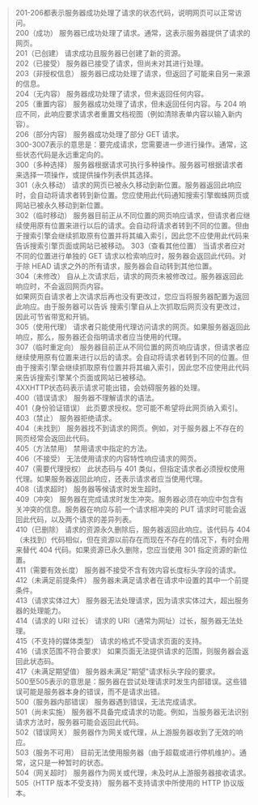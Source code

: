 > 201-206都表示服务器成功处理了请求的状态代码，说明网页可以正常访问。  
> 200（成功） 服务器已成功处理了请求。通常，这表示服务器提供了请求的网页。  
> 201（已创建） 请求成功且服务器已创建了新的资源。  
> 202（已接受） 服务器已接受了请求，但尚未对其进行处理。  
> 203（非授权信息） 服务器已成功处理了请求，但返回了可能来自另一来源的信息。  
> 204（无内容） 服务器成功处理了请求，但未返回任何内容。  
> 205（重置内容） 服务器成功处理了请求，但未返回任何内容。与 204 响应不同，此响应要求请求者重置文档视图（例如清除表单内容以输入新内容）。  
> 206（部分内容） 服务器成功处理了部分 GET 请求。  
> 300-3007表示的意思是：要完成请求，您需要进一步进行操作。通常，这些状态代码是永远重定向的。  
> 300（多种选择） 服务器根据请求可执行多种操作。服务器可根据请求者 来选择一项操作，或提供操作列表供其选择。  
> 301（永久移动） 请求的网页已被永久移动到新位置。服务器返回此响应时，会自动将请求者转到新位置。您应使用此代码通知搜索引擎蜘蛛网页或网站已被永久移动到新位置。  
> 302（临时移动） 服务器目前正从不同位置的网页响应请求，但请求者应继续使用原有位置来进行以后的请求。会自动将请求者转到不同的位置。但由于搜索引擎会继续抓取原有位置并将其编入索引，因此您不应使用此代码来告诉搜索引擎页面或网站已被移动。
> 303（查看其他位置） 当请求者应对不同的位置进行单独的 GET 请求以检索响应时，服务器会返回此代码。对于除 HEAD 请求之外的所有请求，服务器会自动转到其他位置。  
> 304（未修改） 自从上次请求后，请求的网页未被修改过。服务器返回此响应时，不会返回网页内容。  
> 如果网页自请求者上次请求后再也没有更改过，您应当将服务器配置为返回此响应。由于服务器可以告诉 搜索引擎自从上次抓取后网页没有更改过，因此可节省带宽和开销。  
> 305（使用代理） 请求者只能使用代理访问请求的网页。如果服务器返回此响应，那么，服务器还会指明请求者应当使用的代理。  
> 307（临时重定向） 服务器目前正从不同位置的网页响应请求，但请求者应继续使用原有位置来进行以后的请求。会自动将请求者转到不同的位置。但由于搜索引擎会继续抓取原有位置并将其编入索引，因此您不应使用此代码来告诉搜索引擎某个页面或网站已被移动。  
> 4XXHTTP状态码表示请求可能出错，会妨碍服务器的处理。  
> 400（错误请求） 服务器不理解请求的语法。  
> 401（身份验证错误） 此页要求授权。您可能不希望将此网页纳入索引。  
> 403（禁止） 服务器拒绝请求。  
> 404（未找到） 服务器找不到请求的网页。例如，对于服务器上不存在的网页经常会返回此代码。  
> 405（方法禁用） 禁用请求中指定的方法。  
> 406（不接受） 无法使用请求的内容特性响应请求的网页。  
> 407（需要代理授权） 此状态码与 401 类似，但指定请求者必须授权使用代理。如果服务器返回此响应，还表示请求者应当使用代理。  
> 408（请求超时） 服务器等候请求时发生超时。  
> 409（冲突） 服务器在完成请求时发生冲突。服务器必须在响应中包含有关冲突的信息。服务器在响应与前一个请求相冲突的 PUT 请求时可能会返回此代码，以及两个请求的差异列表。  
> 410（已删除） 请求的资源永久删除后，服务器返回此响应。该代码与 404（未找到）代码相似，但在资源以前存在而现在不存在的情况下，有时会用来替代 404 代码。如果资源已永久删除，您应当使用 301 指定资源的新位置。  
> 411（需要有效长度） 服务器不接受不含有效内容长度标头字段的请求。   
> 412（未满足前提条件） 服务器未满足请求者在请求中设置的其中一个前提条件。   
> 413（请求实体过大） 服务器无法处理请求，因为请求实体过大，超出服务器的处理能力。   
> 414（请求的 URI 过长） 请求的 URI（通常为网址）过长，服务器无法处理。  
> 415（不支持的媒体类型） 请求的格式不受请求页面的支持。  
> 416（请求范围不符合要求） 如果页面无法提供请求的范围，则服务器会返回此状态码。  
> 417（未满足期望值） 服务器未满足"期望"请求标头字段的要求。  
> 500至505表示的意思是：服务器在尝试处理请求时发生内部错误。这些错误可能是服务器本身的错误，而不是请求出错。  
> 500（服务器内部错误） 服务器遇到错误，无法完成请求。  
> 501（尚未实施） 服务器不具备完成请求的功能。例如，当服务器无法识别请求方法时，服务器可能会返回此代码。  
> 502（错误网关） 服务器作为网关或代理，从上游服务器收到了无效的响应。  
> 503（服务不可用） 目前无法使用服务器（由于超载或进行停机维护）。通常，这只是一种暂时的状态。  
> 504（网关超时） 服务器作为网关或代理，未及时从上游服务器接收请求。 
> 505（HTTP 版本不受支持） 服务器不支持请求中所使用的 HTTP 协议版本。  